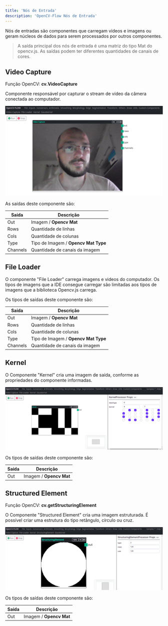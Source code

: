 ```yaml
---
title: 'Nós de Entrada'
description: 'OpenCV-Flow Nós de Entrada'
---
```


Nós de entradas são componentes que carregam vídeos e imagens ou geram núcleos de dados para serem processados por outros componentes.

> A saída principal dos nós de entrada é uma matriz do tipo Mat do opencv.js.
> As saídas podem ter diferentes quantidades de canais de cores.

## Video Capture

Função OpenCV: **cv.VideoCapture**

Componente responsável por capturar o stream de vídeo da câmera conectada ao computador.

![Video Capture](../../assets/inputs/videocapture.png)

As saídas deste componente são:

| Saída     | Descrição |
|-----------|-----------|
| Out       | Imagem / **Opencv Mat**   |
| Rows      | Quantidade de linhas      |
| Cols      | Quantidade de colunas     |
| Type      | Tipo de Imagem / **Opencv Mat Type**  |
| Channels  | Quantidade de canais da imagem        |

## File Loader

O componente "File Loader" carrega imagens e videos do computador. 
Os tipos de imagens que a IDE consegue carregar são limitadas aos tipos de imagens que a biblioteca Opencv.js carrega.

Os tipos de saídas deste componente são:

| Saída     | Descrição |
|-----------|-----------|
| Out       | Imagem / **Opencv Mat**   |
| Rows      | Quantidade de linhas      |
| Cols      | Quantidade de colunas     |
| Type      | Tipo de Imagem / **Opencv Mat Type**  |
| Channels  | Quantidade de canais da imagem        |

## Kernel

O Componente "Kernel" cria uma imagem de saída, conforme as propriedades do componente informadas.

![Kernel Capture](../../assets/inputs/kernelcapture.png)

Os tipos de saídas deste componente são:

| Saída     | Descrição |
|-----------|-----------|
| Out       | Imagem / **Opencv Mat**   |


## Structured Element

Função OpenCV: **cv.getStructuringElement**

O Componente "Structured Element" cria uma imagem estruturada.
É possível criar uma estrutura do tipo retângulo, círculo ou cruz.

![Structured Element Capture](../../assets/inputs/structuredelementcapture.png)

Os tipos de saídas deste componente são:

| Saída     | Descrição |
|-----------|-----------|
| Out       | Imagem / **Opencv Mat**   |
